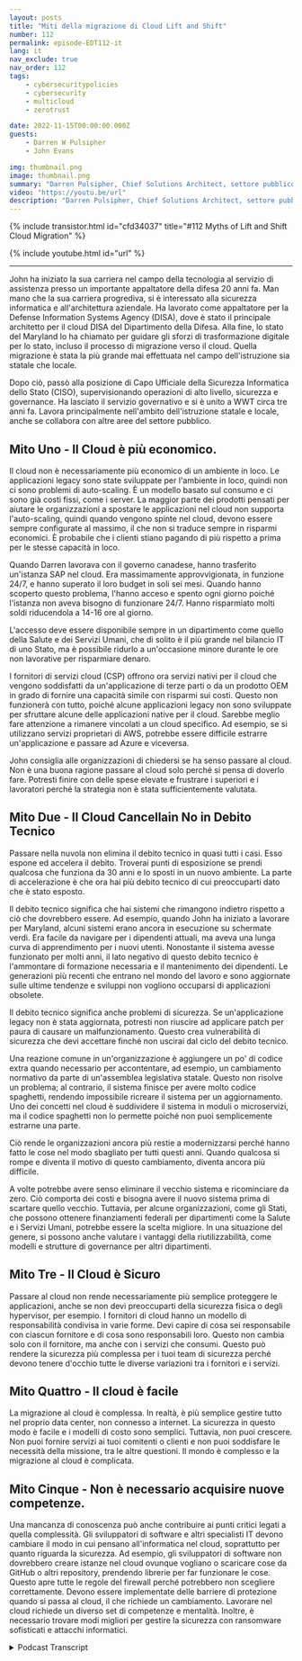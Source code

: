```yaml
---
layout: posts
title: "Miti della migrazione di Cloud Lift and Shift"
number: 112
permalink: episode-EDT112-it
lang: it
nav_exclude: true
nav_order: 112
tags:
    - cybersecuritypolicies
    - cybersecurity
    - multicloud
    - zerotrust

date: 2022-11-15T00:00:00.000Z
guests:
    - Darren W Pulsipher
    - John Evans

img: thumbnail.png
image: thumbnail.png
summary: "Darren Pulsipher, Chief Solutions Architect, settore pubblico, Intel, e John Evans, Consigliere Tecnologico Capo, WWT, discutono cinque miti sulla migrazione del cloud lift and shift."
video: "https://youtu.be/url"
description: "Darren Pulsipher, Chief Solutions Architect, settore pubblico, Intel, e John Evans, Consigliere Tecnologico Capo, WWT, discutono cinque miti sulla migrazione del cloud lift and shift."
---
```


<div>
{% include transistor.html id="cfd34037" title="#112 Myths of Lift and Shift Cloud Migration" %}

{% include youtube.html id="url" %}
</div>

---

John ha iniziato la sua carriera nel campo della tecnologia al servizio di assistenza presso un importante appaltatore della difesa 20 anni fa. Man mano che la sua carriera progrediva, si è interessato alla sicurezza informatica e all'architettura aziendale. Ha lavorato come appaltatore per la Defense Information Systems Agency (DISA), dove è stato il principale architetto per il cloud DISA del Dipartimento della Difesa. Alla fine, lo stato del Maryland lo ha chiamato per guidare gli sforzi di trasformazione digitale per lo stato, incluso il processo di migrazione verso il cloud. Quella migrazione è stata la più grande mai effettuata nel campo dell'istruzione sia statale che locale.

Dopo ciò, passò alla posizione di Capo Ufficiale della Sicurezza Informatica dello Stato (CISO), supervisionando operazioni di alto livello, sicurezza e governance. Ha lasciato il servizio governativo e si è unito a WWT circa tre anni fa. Lavora principalmente nell'ambito dell'istruzione statale e locale, anche se collabora con altre aree del settore pubblico.

## Mito Uno - Il Cloud è più economico.

Il cloud non è necessariamente più economico di un ambiente in loco. Le applicazioni legacy sono state sviluppate per l'ambiente in loco, quindi non ci sono problemi di auto-scaling. È un modello basato sul consumo e ci sono già costi fissi, come i server. La maggior parte dei prodotti pensati per aiutare le organizzazioni a spostare le applicazioni nel cloud non supporta l'auto-scaling, quindi quando vengono spinte nel cloud, devono essere sempre configurate al massimo, il che non si traduce sempre in risparmi economici. È probabile che i clienti stiano pagando di più rispetto a prima per le stesse capacità in loco.

Quando Darren lavorava con il governo canadese, hanno trasferito un'istanza SAP nel cloud. Era massimamente approvvigionata, in funzione 24/7, e hanno superato il loro budget in soli sei mesi. Quando hanno scoperto questo problema, l'hanno acceso e spento ogni giorno poiché l'istanza non aveva bisogno di funzionare 24/7. Hanno risparmiato molti soldi riducendola a 14-16 ore al giorno.

L'accesso deve essere disponibile sempre in un dipartimento come quello della Salute e dei Servizi Umani, che di solito è il più grande nel bilancio IT di uno Stato, ma è possibile ridurlo a un'occasione minore durante le ore non lavorative per risparmiare denaro.

I fornitori di servizi cloud (CSP) offrono ora servizi nativi per il cloud che vengono soddisfatti da un'applicazione di terze parti o da un prodotto OEM in grado di fornire una capacità simile con risparmi sui costi. Questo non funzionerà con tutto, poiché alcune applicazioni legacy non sono sviluppate per sfruttare alcune delle applicazioni native per il cloud. Sarebbe meglio fare attenzione a rimanere vincolati a un cloud specifico. Ad esempio, se si utilizzano servizi proprietari di AWS, potrebbe essere difficile estrarre un'applicazione e passare ad Azure e viceversa.

John consiglia alle organizzazioni di chiedersi se ha senso passare al cloud. Non è una buona ragione passare al cloud solo perché si pensa di doverlo fare. Potresti finire con delle spese elevate e frustrare i superiori e i lavoratori perché la strategia non è stata sufficientemente valutata.

## Mito Due - Il Cloud Cancellain No in Debito Tecnico

Passare nella nuvola non elimina il debito tecnico in quasi tutti i casi. Esso espone ed accelera il debito. Troverai punti di esposizione se prendi qualcosa che funziona da 30 anni e lo sposti in un nuovo ambiente. La parte di accelerazione è che ora hai più debito tecnico di cui preoccuparti dato che è stato esposto.

Il debito tecnico significa che hai sistemi che rimangono indietro rispetto a ciò che dovrebbero essere. Ad esempio, quando John ha iniziato a lavorare per Maryland, alcuni sistemi erano ancora in esecuzione su schermate verdi. Era facile da navigare per i dipendenti attuali, ma aveva una lunga curva di apprendimento per i nuovi utenti. Nonostante il sistema avesse funzionato per molti anni, il lato negativo di questo debito tecnico è l'ammontare di formazione necessaria e il mantenimento dei dipendenti. Le generazioni più recenti che entrano nel mondo del lavoro e sono aggiornate sulle ultime tendenze e sviluppi non vogliono occuparsi di applicazioni obsolete.

Il debito tecnico significa anche problemi di sicurezza. Se un'applicazione legacy non è stata aggiornata, potresti non riuscire ad applicare patch per paura di causare un malfunzionamento. Questo crea vulnerabilità di sicurezza che devi accettare finché non uscirai dal ciclo del debito tecnico.

Una reazione comune in un'organizzazione è aggiungere un po' di codice extra quando necessario per accontentare, ad esempio, un cambiamento normativo da parte di un'assemblea legislativa statale. Questo non risolve un problema; al contrario, il sistema finisce per avere molto codice spaghetti, rendendo impossibile ricreare il sistema per un aggiornamento. Uno dei concetti nel cloud è suddividere il sistema in moduli o microservizi, ma il codice spaghetti non lo permette poiché non puoi semplicemente estrarne una parte.

Ciò rende le organizzazioni ancora più restie a modernizzarsi perché hanno fatto le cose nel modo sbagliato per tutti questi anni. Quando qualcosa si rompe e diventa il motivo di questo cambiamento, diventa ancora più difficile.

A volte potrebbe avere senso eliminare il vecchio sistema e ricominciare da zero. Ciò comporta dei costi e bisogna avere il nuovo sistema prima di scartare quello vecchio. Tuttavia, per alcune organizzazioni, come gli Stati, che possono ottenere finanziamenti federali per dipartimenti come la Salute e i Servizi Umani, potrebbe essere la scelta migliore. In una situazione del genere, si possono anche valutare i vantaggi della riutilizzabilità, come modelli e strutture di governance per altri dipartimenti.

## Mito Tre - Il Cloud è Sicuro

Passare al cloud non rende necessariamente più semplice proteggere le applicazioni, anche se non devi preoccuparti della sicurezza fisica o degli hypervisor, per esempio. I fornitori di cloud hanno un modello di responsabilità condivisa in varie forme. Devi capire di cosa sei responsabile con ciascun fornitore e di cosa sono responsabili loro. Questo non cambia solo con il fornitore, ma anche con i servizi che consumi. Questo può rendere la sicurezza più complessa per i tuoi team di sicurezza perché devono tenere d'occhio tutte le diverse variazioni tra i fornitori e i servizi.

## Mito Quattro - Il cloud è facile

La migrazione al cloud è complessa. In realtà, è più semplice gestire tutto nel proprio data center, non connesso a internet. La sicurezza in questo modo è facile e i modelli di costo sono semplici. Tuttavia, non puoi crescere. Non puoi fornire servizi ai tuoi comitenti o clienti e non puoi soddisfare le necessità della missione, tra le altre questioni. Il mondo è complesso e la migrazione al cloud è complicata.

## Mito Cinque - Non è necessario acquisire nuove competenze.

Una mancanza di conoscenza può anche contribuire ai punti critici legati a quella complessità. Gli sviluppatori di software e altri specialisti IT devono cambiare il modo in cui pensano all'informatica nel cloud, soprattutto per quanto riguarda la sicurezza. Ad esempio, gli sviluppatori di software non dovrebbero creare istanze nel cloud ovunque vogliano o scaricare cose da GitHub o altri repository, prendendo librerie per far funzionare le cose. Questo apre tutte le regole del firewall perché potrebbero non scegliere correttamente. Devono essere implementate delle barriere di protezione quando si passa al cloud, il che richiede un cambiamento. Lavorare nel cloud richiede un diverso set di competenze e mentalità. Inoltre, è necessario trovare modi migliori per gestire la sicurezza con ransomware sofisticati e attacchi informatici.



<details>
<summary> Podcast Transcript </summary>

<p></p>

</details>

